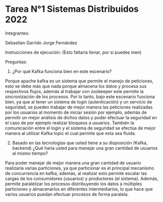 # Tarea N°1 Sistemas Distribuidos 2022

Integrantes:


Sebastian Garrido
Jorge Fernández



Instrucciones de ejecución:
(Esto faltaría llenar, por si puedes men)



Preguntas:


1. ¿Por qué Kafka funciona bien en este escenario?

Porque apache kafka es un sistema que permite el manejo de peticiones, esto se debe más que nada porque almacena los datos y procesa sus respectivos flujos, además al trabajar con zookeeper este permite la sincronización de los procesos. Por lo tanto, bajo este escenario funciona bien, ya que al tener un sistema de login (autenticación) y un servicio de seguridad, se pueden trabajar de mejor manera las peticiones realizadas por los usuarios al momento de iniciar sesión por ejemplo, además de permitir un mejor análisis de dichos datos y poder efectuar la seguridad en el caso de por ejemplo realizar bloqueos a usuarios. También la comunicación entre el login y el sistema de seguridad se efectúa de mejor manera al utilizar Kafka topic el cual permite que esta sea fluida.


2. Basado en las tecnologías que usted tiene a su disposición (Kafka, backend) ¿Qué haría usted para manejar una gran cantidad de usuarios al mismo tiempo?

Para poder manejar de mejor manera una gran cantidad de usuario realizaría varias particiones, ya que particionar es el principal mecanismo de concurrencia en kafka, además, al realizar esto permite escalar las cargas de los consumidores (usuarios) y productores (el sistema). Además, permite paralelizar los procesos distribuyendo los datos a múltiples particiones y almacenarlos en diferentes intermediarios, lo que hace que varios usuarios puedan efectuar procesos de forma paralela. 


